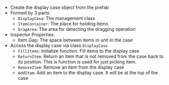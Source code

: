- Create the display case object from the prefab
- Formed by 3 parts:
    - `DisplayCase`: The management class
    - `ItemContainer`: The place for holding items
    - `DragArea`: The area for detecting the dragging operation
- Inspector Properties:
    - Item Gap: The space between items in unit in the case
- Access the display case via class `DisplayCase`
    - `FillItems`: Initialize function. Fill items to the display case
    - `ReturnItem`: Return an item that is not removed from the case
      back to its position. This is function is used for just picking item.
    - `RemoveItem`: Remove an item from the display case
    - `AddItem`: Add an item to the display case. It will be at the top
      of the case
